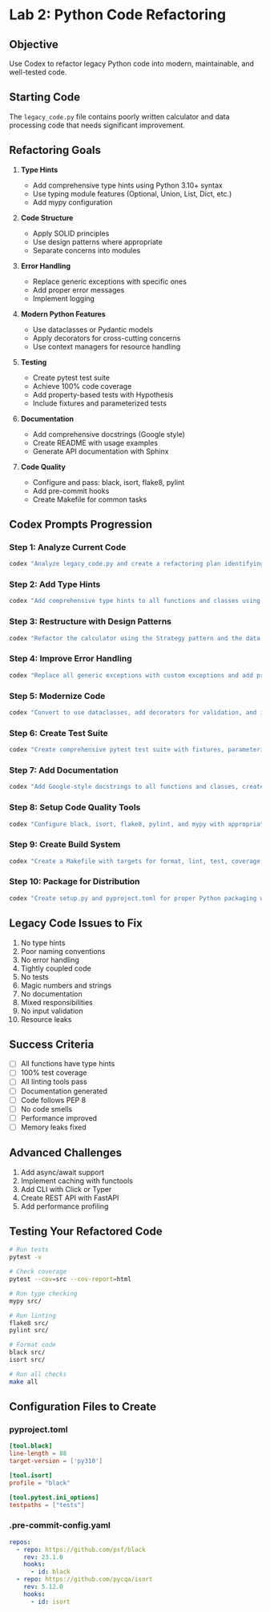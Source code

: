 # Lab 2: Python Code Refactoring

## Objective
Use Codex to refactor legacy Python code into modern, maintainable, and well-tested code.

## Starting Code

The `legacy_code.py` file contains poorly written calculator and data processing code that needs significant improvement.

## Refactoring Goals

1. **Type Hints**
   - Add comprehensive type hints using Python 3.10+ syntax
   - Use typing module features (Optional, Union, List, Dict, etc.)
   - Add mypy configuration

2. **Code Structure**
   - Apply SOLID principles
   - Use design patterns where appropriate
   - Separate concerns into modules

3. **Error Handling**
   - Replace generic exceptions with specific ones
   - Add proper error messages
   - Implement logging

4. **Modern Python Features**
   - Use dataclasses or Pydantic models
   - Apply decorators for cross-cutting concerns
   - Use context managers for resource handling

5. **Testing**
   - Create pytest test suite
   - Achieve 100% code coverage
   - Add property-based tests with Hypothesis
   - Include fixtures and parameterized tests

6. **Documentation**
   - Add comprehensive docstrings (Google style)
   - Create README with usage examples
   - Generate API documentation with Sphinx

7. **Code Quality**
   - Configure and pass: black, isort, flake8, pylint
   - Add pre-commit hooks
   - Create Makefile for common tasks

## Codex Prompts Progression

### Step 1: Analyze Current Code
```bash
codex "Analyze legacy_code.py and create a refactoring plan identifying all issues and improvements needed"
```

### Step 2: Add Type Hints
```bash
codex "Add comprehensive type hints to all functions and classes using modern Python 3.10+ syntax"
```

### Step 3: Restructure with Design Patterns
```bash
codex "Refactor the calculator using the Strategy pattern and the data processor using Chain of Responsibility"
```

### Step 4: Improve Error Handling
```bash
codex "Replace all generic exceptions with custom exceptions and add proper error handling with logging"
```

### Step 5: Modernize Code
```bash
codex "Convert to use dataclasses, add decorators for validation, and implement context managers for file operations"
```

### Step 6: Create Test Suite
```bash
codex "Create comprehensive pytest test suite with fixtures, parameterized tests, and property-based tests using Hypothesis"
```

### Step 7: Add Documentation
```bash
codex "Add Google-style docstrings to all functions and classes, create usage examples"
```

### Step 8: Setup Code Quality Tools
```bash
codex "Configure black, isort, flake8, pylint, and mypy with appropriate settings. Add pre-commit hooks"
```

### Step 9: Create Build System
```bash
codex "Create a Makefile with targets for format, lint, test, coverage, and docs"
```

### Step 10: Package for Distribution
```bash
codex "Create setup.py and pyproject.toml for proper Python packaging with all dependencies"
```

## Legacy Code Issues to Fix

1. No type hints
2. Poor naming conventions
3. No error handling
4. Tightly coupled code
5. No tests
6. Magic numbers and strings
7. No documentation
8. Mixed responsibilities
9. No input validation
10. Resource leaks

## Success Criteria

- [ ] All functions have type hints
- [ ] 100% test coverage
- [ ] All linting tools pass
- [ ] Documentation generated
- [ ] Code follows PEP 8
- [ ] No code smells
- [ ] Performance improved
- [ ] Memory leaks fixed

## Advanced Challenges

1. Add async/await support
2. Implement caching with functools
3. Add CLI with Click or Typer
4. Create REST API with FastAPI
5. Add performance profiling

## Testing Your Refactored Code

```bash
# Run tests
pytest -v

# Check coverage
pytest --cov=src --cov-report=html

# Run type checking
mypy src/

# Run linting
flake8 src/
pylint src/

# Format code
black src/
isort src/

# Run all checks
make all
```

## Configuration Files to Create

### pyproject.toml
```toml
[tool.black]
line-length = 88
target-version = ['py310']

[tool.isort]
profile = "black"

[tool.pytest.ini_options]
testpaths = ["tests"]
```

### .pre-commit-config.yaml
```yaml
repos:
  - repo: https://github.com/psf/black
    rev: 23.1.0
    hooks:
      - id: black
  - repo: https://github.com/pycqa/isort
    rev: 5.12.0
    hooks:
      - id: isort
```